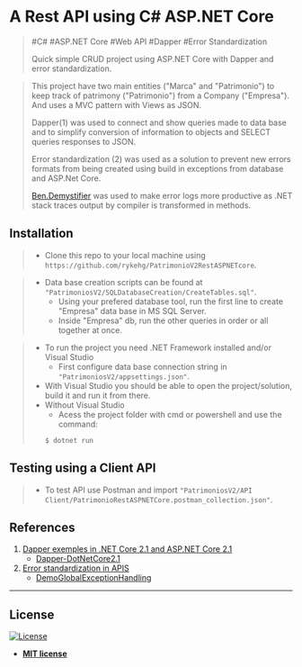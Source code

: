 # A Rest API using C# ASP.NET Core

> #C#   #ASP.NET Core  #Web API   #Dapper   #Error Standardization
>
> Quick simple CRUD project using ASP.NET Core with Dapper and error standardization.
>

> This project have two main entities ("Marca" and "Patrimonio") to keep track of patrimony ("Patrimonio") from a Company ("Empresa").
> And uses a MVC pattern with Views as JSON.
>
> Dapper(1) was used to connect and show queries made to data base and to simplify conversion of information to objects and SELECT queries responses to JSON.
>
> Error standardization (2) was used as a solution to prevent new errors formats from being created using build in exceptions from database and ASP.Net Core.
>
> [Ben.Demystifier](https://github.com/benaadams/Ben.Demystifier) was used to make error logs more productive as .NET stack traces output by compiler is transformed in methods.

## Installation
>- Clone this repo to your local machine using `https://github.com/rykehg/PatrimonioV2RestASPNETcore`.
>

>- Data base creation scripts can be found at `"PatrimoniosV2/SQLDatabaseCreation/CreateTables.sql"`.
>	- Using your prefered database tool, run the first line to create "Empresa" data base in MS SQL Server.
>	- Inside "Empresa" db, run the other queries in order or all together at once.
>

>- To run the project you need .NET Framework installed and/or Visual Studio
>	- First configure data base connection string in `"PatrimoniosV2/appsettings.json"`.
>- With Visual Studio you should be able to open the project/solution, build it and run it from there.
>- Without Visual Studio
>	- Acess the project folder with cmd or powershell and use the command:
>	```shell
>	$ dotnet run
>	```


## Testing using a Client API
>- To test API use Postman and import `"PatrimoniosV2/API Client/PatrimonioRestASPNETCore.postman_collection.json"`.


## References
1. [Dapper exemples in .NET Core 2.1 and ASP.NET Core 2.1](https://medium.com/@renato.groffe/dapper-exemplos-em-net-core-2-1-e-asp-net-core-2-1-59f5b227f3ad)
	- [Dapper-DotNetCore2.1](https://github.com/renatogroffe/Dapper-DotNetCore2.1)
2. [Error standardization in APIS](https://www.wellingtonjhn.com/posts/padroniza%C3%A7%C3%A3o-de-respostas-de-erro-em-apis-com-problem-details/)
	- [DemoGlobalExceptionHandling](https://github.com/wellingtonjhn/DemoGlobalExceptionHandling)


---

## License

[![License](http://img.shields.io/:license-mit-blue.svg?style=flat-square)](http://badges.mit-license.org)

- **[MIT license](http://opensource.org/licenses/mit-license.php)**

